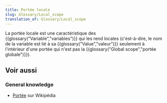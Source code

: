 ```yaml
---
title: Portée locale
slug: Glossary/Local_scope
translation_of: Glossary/Local_scope
---
```


La portée locale est une caractéristique des {{glossary("Variable","variables")}} qui les rend locales (c'est-à-dire, le nom de la variable est lié à sa {{glossary("Value","valeur")}} seulement à l'intérieur d'une portée qui n'est pas la {{glossary("Global scope","portée globale")}}).

## Voir aussi

### General knowledge

- [Portée](<https://fr.wikipedia.org/wiki/Portée_(informatique)>) sur Wikipédia
